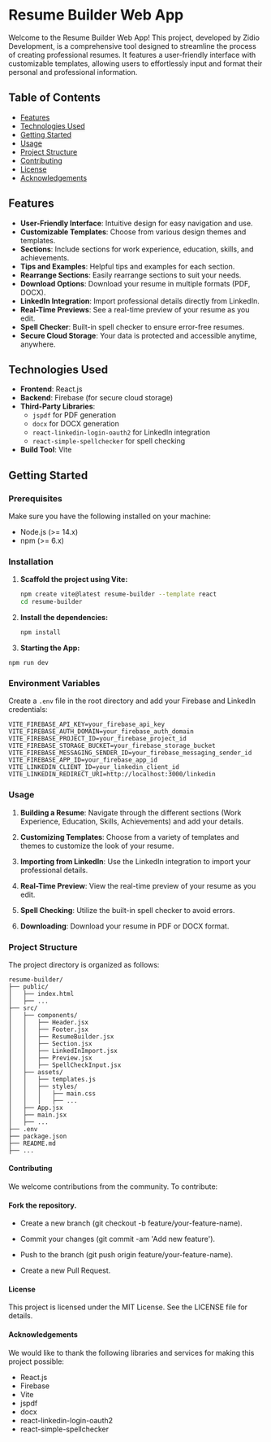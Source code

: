 # Resume Builder Web App

Welcome to the Resume Builder Web App! This project, developed by Zidio Development, is a comprehensive tool designed to streamline the process of creating professional resumes. It features a user-friendly interface with customizable templates, allowing users to effortlessly input and format their personal and professional information.

## Table of Contents

- [Features](#features)
- [Technologies Used](#technologies-used)
- [Getting Started](#getting-started)
- [Usage](#usage)
- [Project Structure](#project-structure)
- [Contributing](#contributing)
- [License](#license)
- [Acknowledgements](#acknowledgements)

## Features

- **User-Friendly Interface**: Intuitive design for easy navigation and use.
- **Customizable Templates**: Choose from various design themes and templates.
- **Sections**: Include sections for work experience, education, skills, and achievements.
- **Tips and Examples**: Helpful tips and examples for each section.
- **Rearrange Sections**: Easily rearrange sections to suit your needs.
- **Download Options**: Download your resume in multiple formats (PDF, DOCX).
- **LinkedIn Integration**: Import professional details directly from LinkedIn.
- **Real-Time Previews**: See a real-time preview of your resume as you edit.
- **Spell Checker**: Built-in spell checker to ensure error-free resumes.
- **Secure Cloud Storage**: Your data is protected and accessible anytime, anywhere.

## Technologies Used

- **Frontend**: React.js
- **Backend**: Firebase (for secure cloud storage)
- **Third-Party Libraries**:
  - `jspdf` for PDF generation
  - `docx` for DOCX generation
  - `react-linkedin-login-oauth2` for LinkedIn integration
  - `react-simple-spellchecker` for spell checking
- **Build Tool**: Vite

## Getting Started

### Prerequisites

Make sure you have the following installed on your machine:

- Node.js (>= 14.x)
- npm (>= 6.x)

### Installation

1. **Scaffold the project using Vite:**

   ```bash
   npm create vite@latest resume-builder --template react
   cd resume-builder
   ```

2. **Install the dependencies:**

   ```bash
   npm install
   ```

3. **Starting the App:**

  ```npm run dev```

### Environment Variables

Create a `.env` file in the root directory and add your Firebase and LinkedIn credentials:

```env
VITE_FIREBASE_API_KEY=your_firebase_api_key
VITE_FIREBASE_AUTH_DOMAIN=your_firebase_auth_domain
VITE_FIREBASE_PROJECT_ID=your_firebase_project_id
VITE_FIREBASE_STORAGE_BUCKET=your_firebase_storage_bucket
VITE_FIREBASE_MESSAGING_SENDER_ID=your_firebase_messaging_sender_id
VITE_FIREBASE_APP_ID=your_firebase_app_id
VITE_LINKEDIN_CLIENT_ID=your_linkedin_client_id
VITE_LINKEDIN_REDIRECT_URI=http://localhost:3000/linkedin
```

### Usage

1. __Building a Resume__: Navigate through the different sections (Work Experience, Education, Skills, Achievements) and add your details.

2. __Customizing Templates__: Choose from a variety of templates and themes to customize the look of your resume.

3. __Importing from LinkedIn__: Use the LinkedIn integration to import your professional details.

4. __Real-Time Preview__: View the real-time preview of your resume as you edit.

5. __Spell Checking__: Utilize the built-in spell checker to avoid errors.

6. __Downloading__: Download your resume in PDF or DOCX format.

### Project Structure

The project directory is organized as follows:

```
resume-builder/
├── public/
│   ├── index.html
│   ├── ...
├── src/
│   ├── components/
│   │   ├── Header.jsx
│   │   ├── Footer.jsx
│   │   ├── ResumeBuilder.jsx
│   │   ├── Section.jsx
│   │   ├── LinkedInImport.jsx
│   │   ├── Preview.jsx
│   │   ├── SpellCheckInput.jsx
│   ├── assets/
│   │   ├── templates.js
│   │   ├── styles/
│   │   │   ├── main.css
│   │   │   ├── ...
│   ├── App.jsx
│   ├── main.jsx
│   ├── ...
├── .env
├── package.json
├── README.md
├── ...
```

#### Contributing

We welcome contributions from the community. To contribute:

#### Fork the repository.

- Create a new branch (git checkout -b feature/your-feature-name).

- Commit your changes (git commit -am 'Add new feature').

- Push to the branch (git push origin feature/your-feature-name).

- Create a new Pull Request.

#### License

This project is licensed under the MIT License. See the LICENSE file for details.

#### Acknowledgements

We would like to thank the following libraries and services for making this project possible:

- React.js
- Firebase
- Vite
- jspdf
- docx
- react-linkedin-login-oauth2
- react-simple-spellchecker